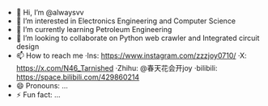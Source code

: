 - 👋 Hi, I’m @alwaysvv
- 👀 I’m interested in Electronics Engineering and Computer Science
- 🌱 I’m currently learning Petroleum Engineering
- 💞️ I’m looking to collaborate on Python web crawler and Integrated circuit design
- 📫 How to reach me 
    ·Ins: https://www.instagram.com/zzzjoy0710/
    ·X: https://x.com/N46_Tarnished
    ·Zhihu: @春天花会开joy
    ·bilibili: https://space.bilibili.com/429860214
- 😄 Pronouns: ...
- ⚡ Fun fact: ...

<!---
alwaysvv/alwaysvv is a ✨ special ✨ repository because its `README.md` (this file) appears on your GitHub profile.
You can click the Preview link to take a look at your changes.
--->
